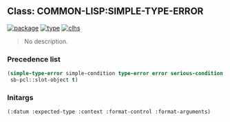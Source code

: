 ## Class: COMMON-LISP:SIMPLE-TYPE-ERROR
[![package](https://img.shields.io/badge/Package-COMMON--LISP-5f9ea0.svg?style=social&colorA=999999)](../) [![type](https://img.shields.io/badge/Type-Class-5f9ea0.svg?style=social&colorA=999999)](../#class) [![clhs](https://img.shields.io/badge/CLHS-SIMPLE--TYPE--ERROR-5f9ea0.svg?style=social&colorA=999999)](http://www.lispworks.com/documentation/HyperSpec/Body/e_smp_tp.htm) 

> No description.

### Precedence list
```cl
(simple-type-error simple-condition type-error error serious-condition condition
 sb-pcl::slot-object t)
```
### Initargs
```cl
(:datum :expected-type :context :format-control :format-arguments)
```
